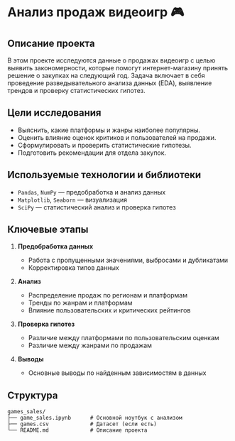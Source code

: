 # Анализ продаж видеоигр 🎮

## Описание проекта

В этом проекте исследуются данные о продажах видеоигр с целью выявить закономерности, которые помогут интернет-магазину принять решение о закупках на следующий год. Задача включает в себя проведение разведывательного анализа данных (EDA), выявление трендов и проверку статистических гипотез.

## Цели исследования

- Выяснить, какие платформы и жанры наиболее популярны.
- Оценить влияние оценок критиков и пользователей на продажи.
- Сформулировать и проверить статистические гипотезы.
- Подготовить рекомендации для отдела закупок.

## Используемые технологии и библиотеки

- `Pandas`, `NumPy` — предобработка и анализ данных
- `Matplotlib`, `Seaborn` — визуализация
- `SciPy` — статистический анализ и проверка гипотез

## Ключевые этапы

1. **Предобработка данных**
   - Работа с пропущенными значениями, выбросами и дубликатами
   - Корректировка типов данных

2. **Анализ**
   - Распределение продаж по регионам и платформам
   - Тренды по жанрам и платформам
   - Влияние пользовательских и критических рейтингов

3. **Проверка гипотез**
   - Различие между платформами по пользовательским оценкам
   - Различие между жанрами по продажам

4. **Выводы**
   - Основные выводы по найденным зависимостям в данных



## Структура

```
games_sales/
├── game_sales.ipynb      # Основной ноутбук с анализом
├── games.csv             # Датасет (если есть)
└── README.md             # Описание проекта
``` 